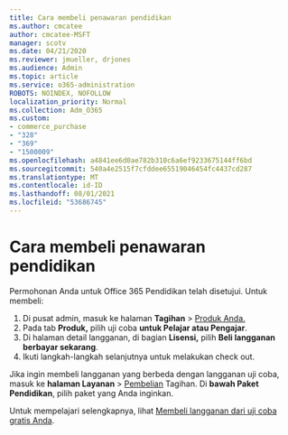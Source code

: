 ```yaml
---
title: Cara membeli penawaran pendidikan
ms.author: cmcatee
author: cmcatee-MSFT
manager: scotv
ms.date: 04/21/2020
ms.reviewer: jmueller, drjones
ms.audience: Admin
ms.topic: article
ms.service: o365-administration
ROBOTS: NOINDEX, NOFOLLOW
localization_priority: Normal
ms.collection: Adm_O365
ms.custom:
- commerce_purchase
- "328"
- "369"
- "1500009"
ms.openlocfilehash: a4841ee6d0ae782b310c6a6ef9233675144ff6bd
ms.sourcegitcommit: 540a4e2515f7cfddee65519046454fc4437cd287
ms.translationtype: MT
ms.contentlocale: id-ID
ms.lasthandoff: 08/01/2021
ms.locfileid: "53686745"
---
```

# <a name="how-to-purchase-an-education-offer"></a>Cara membeli penawaran pendidikan

Permohonan Anda untuk Office 365 Pendidikan telah disetujui. Untuk membeli:
  
1. Di pusat admin, masuk ke halaman **Tagihan** \> [Produk Anda.](https://go.microsoft.com/fwlink/p/?linkid=842054)
2. Pada tab **Produk,** pilih uji coba **untuk Pelajar atau Pengajar**.
3. Di halaman detail langganan, di bagian **Lisensi,** pilih **Beli langganan berbayar sekarang**.
4. Ikuti langkah-langkah selanjutnya untuk melakukan check out.

Jika ingin membeli langganan yang berbeda dengan langganan uji coba, masuk ke **halaman Layanan** \> [Pembelian](https://go.microsoft.com/fwlink/p/?linkid=868433) Tagihan. Di **bawah Paket Pendidikan**, pilih paket yang Anda inginkan.

Untuk mempelajari selengkapnya, lihat [Membeli langganan dari uji coba gratis Anda](/microsoft-365/commerce/try-or-buy-microsoft-365#buy-a-subscription-from-your-free-trial).